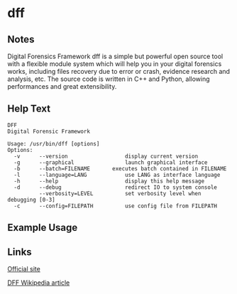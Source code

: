 # dff

Notes
-------
Digital Forensics Framework dff is a simple but powerful open source tool with a flexible module system which will help you in your digital forensics works, including files recovery due to error or crash, evidence  research and analysis, etc. The source code is written in C++ and Python, allowing performances and great extensibility.

Help Text
-------
```
DFF
Digital Forensic Framework

Usage: /usr/bin/dff [options]
Options:
  -v      --version                  display current version
  -g      --graphical                launch graphical interface
  -b      --batch=FILENAME	     executes batch contained in FILENAME
  -l      --language=LANG            use LANG as interface language
  -h      --help                     display this help message
  -d      --debug                    redirect IO to system console
          --verbosity=LEVEL          set verbosity level when debugging [0-3]
  -c      --config=FILEPATH          use config file from FILEPATH

```

Example Usage
-------

Links
-------
[Official site](http://www.digital-forensic.org/)

[DFF Wikipedia article](http://en.wikipedia.org/wiki/Digital_Forensics_Framework)
